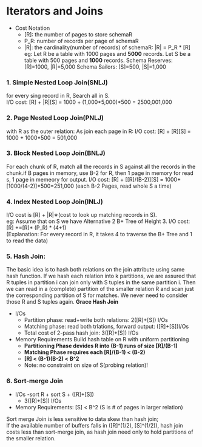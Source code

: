 # Iterators and Joins
- Cost Notation
  - [R]: the number of pages to store schemaR
  - P_R: number of records per page of schemaR
  - |R|: the cardinality(number of records) of schemaR: |R| = P_R * [R]   
  eg: Let R be a table with 1000 pages and **5000** records. Let S be a table with 500 pages and **1000** records. 
     Schema Reserves: [R]=1000, |R|=5,000
     Schema Sailors: [S]=500, |S|=1,000
### 1. Simple Nested Loop Join(**SNLJ**)  
   for every sing record in R, Search all in S.  
   I/O cost: [R] + |R|[S] = 1000 + (1,000*5,000)*500 = 2500,001,000
### 2. Page Nested Loop Join(**PNLJ**)   
   with R as the outer relation:  As join each page in R:
   I/O cost: [R] + [R][S] = 1000 + 1000*500 = 501,000
### 3. Block Nested Loop Join(**BNLJ**)  
   For each chunk of R, match all the records in S against all the records in the chunk.if B pages in memory, use B-2 for R, then 1 page in memory for read s, 1 page in memeory for output.
   I/O cost: [R] + [[R]/(B-2)][S] = 1000+[1000/(4-2)]*500=251,000 (each B-2 Pages, read whole    S a time)
### 4. Index Nested Loop Join(**INLJ**)   
   I/O cost is [R] + |R|∗(cost to look up matching records in S).   
   eg: Assume that on S we have  Alternative 2 B+ Tree of Height 3.
   I/O cost: [R] +=[R]* (P_R) * (4+1)    
   (Explanation: For every record in R, it takes 4 to traverse the B+ Tree and 1 to read the data)
### 5. Hash Join:   
The basic idea is to hash both relations on the join attribute using same hash function. If we hash each relation into k partitions, we are assured that R tuples in partition i can join only with S tuples in the same partition i. Then we can read in a (complete) partition of the smaller relation R  and scan just the corresponding partition of S for matches. We never need to consider those R and S tuples again.
**Grace Hash Join**
 - I/Os
   - Partition phase: read+write both relations: 2([R]+[S]) I/Os
   - Matching phase: read both trlations, forward output: ([R]+[S])I/Os
   - Total cost of 2-pass hash join: 3([R]+[S]) I/Os
 - Memory Requirements
 Build hash table on R with uniform partitioning
   - **Partitioning Phase devides R into (B-1) runs of size [R]/(B-1)**  
   - **Matching Phase requires each [R]/(B-1) < (B-2)**  
   - **[R] < (B-1)(B-2) < B^2**  
   - Note: no constraint on size of S(probing relation)!
### 6. Sort-merge Join
  - I/Os
    -sort R + sort S + ([R]+[S])
    - 3([R]+[S]) I/Os
  - Memory Requirements: [S] < B^2 (S is # of pages in larger relation) 
    
Sort merge Join is less sensitive to data skew than hash join;   
If the available number of buffers falls in ([R]^(1/2), [S]^(1/2)), hash join costs less than sort-merge join, as hash join need only to hold partitions of the smaller relation.

